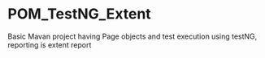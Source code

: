 # POM_TestNG_Extent
Basic Mavan project having Page objects and test execution using testNG, reporting is extent report
